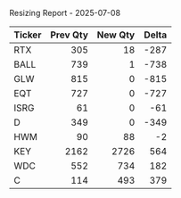 Resizing Report - 2025-07-08

Ticker | Prev Qty | New Qty | Delta
--- | ---:| ---:| ---:
RTX | 305 | 18 | -287
BALL | 739 | 1 | -738
GLW | 815 | 0 | -815
EQT | 727 | 0 | -727
ISRG | 61 | 0 | -61
D | 349 | 0 | -349
HWM | 90 | 88 | -2
KEY | 2162 | 2726 | 564
WDC | 552 | 734 | 182
C | 114 | 493 | 379